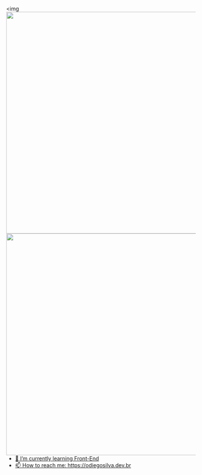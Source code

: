 

  <img 
  <a href="https://github.com/odiegosilva1">
  <img align="rigth" height="590em" src="https://github-readme-stats.vercel.app/api?username=odiegosilva1&show_icons=true&theme=dark&include_all_commits=true&count_private=true"/>
  <img align="left" height="590em" src="https://github-readme-stats.vercel.app/api/top-langs/?username=odiegosilva1&layout=compact&langs_count=7&theme=dark"/>

  
  - 🌱 I’m currently learning Front-End
- 📫 How to reach me: https://odiegosilva.dev.br

  




